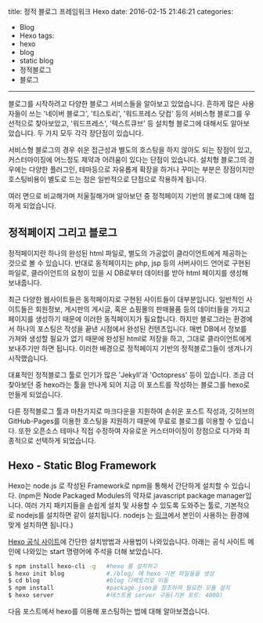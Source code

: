 title: 정적 블로그 프레임워크 Hexo
date: 2016-02-15 21:46:21
categories:
- Blog
- Hexo
tags:
- hexo
- blog
- static blog
- 정적블로그
- 블로그
---
블로그를 시작하려고 다양한 블로그 서비스들을 알아보고 있었습니다.
흔하게 많은 사용자들이 쓰는 '네이버 블로그', '티스토리', '워드프레스 닷컴' 등의 서비스형 블로그를 우선적으로 찾아보았고, '워드프레스', '텍스트큐브' 등 설치형 블로그에 대해서도 알아보았습니다. 두 가지 모두 각각 장단점이 있습니다.
<!-- more -->
서비스형 블로그의 경우 쉬운 접근성과 별도의 호스팅을 하지 않아도 되는 장점이 있고, 커스터마이징에 어느정도 제약과 어려움이 있다는 단점이 있습니다.
설치형 블로그의 경우에는 다양한 플러그인, 테마등으로 자유롭게 확장을 하거나 꾸미는 부분은 장점이지만 호스팅비용이 별도로 드는 점은 일반적으로 단점으로 작용하게 됩니다.

여러 면으로 비교해가며 저울질해가며 알아보던 중 정적페이지 기반의 블로그에 대해 접하게 되었습니다.

## 정적페이지 그리고 블로그
정적페이지란 하나의 완성된 html 파일로, 별도의 가공없이 클라이언트에게 제공하는 것으로 볼 수 있습니다.
반대로 동적페이지는 php, jsp 등의 서버사이드 언어로 구현된 파일로, 클라이언트의 요청이 있을 시 DB로부터 데이터를 받아 html 페이지를 생성해 보내줍니다.

최근 다양한 웹사이트들은 동적페이지로 구현된 사이트들이 대부분입니다. 일반적인 사이트들은 회원정보, 게시판의 게시글, 혹은 쇼핑몰의 판매물품 등의 데이터들을 가지고 페이지를 생성하기 때문에 이러한 동적페이지가 필요합니다.
하지만 블로그라는 환경에서 하나의 포스팅은 작성을 끝낸 시점에서 완성된 컨텐츠입니다. 매번 DB에서 정보를 가져와 생성할 필요가 없기 때문에 완성된 html로 저장을 하고, 그대로 클라이언트에게 보내주기만 하면 됩니다. 이러한 배경으로 정적페이지 기반의 정적블로그들이 생겨나기 시작했습니다.

대표적인 정적블로그 툴로 인기가 많은 'Jekyll'과 'Octopress' 등이 있습니다. 조금 더 찾아보던 중 hexo라는 툴을 만나게 되어 지금 이 포스트를 작성하는 블로그를 hexo로 만들게 되었습니다.

다른 정적블로그 툴과 마찬가지로 마크다운을 지원하여 손쉬운 포스트 작성과, 깃허브의 GitHub-Pages를 이용한 호스팅을 지원하기 때문에 무료로 블로그를 이용할 수 있습니다. 또한 오픈소스 테마나 직접 수정하여 자유로운 커스터마이징이 장점으로 다가와 최종적으로 선택하게 되었습니다.

## Hexo - Static Blog Framework
Hexo는 node.js 로 작성된 Framework로 npm을 통해서 간단하게 설치할 수 있습니다.
(npm은 Node Packaged Modules의 약자로 javascript package manager입니다. 여러 가지 패키지들을 손쉽게 설치 및 사용할 수 있도록 도와주는 툴로, 기본적으로 nodejs를 설치하면 같이 설치됩니다. nodejs 는 [링크](https://nodejs.org/en/download/)에서 본인이 사용하는 환경에 맞게 설치하면 됩니다.)

[Hexo 공식 사이트](https://hexo.io)에 간단한 설치방법과 사용법이 나와있습니다. 아래는 공식 사이트 메인에 나와있는 start 명령어에 주석을 더해 보았습니다.
``` bash
$ npm install hexo-cli -g   #hexo 를 설치하고
$ hexo init blog            #./blog/ 에 hexo 기본 파일들을 생성
$ cd blog                   #blog 디렉토리로 이동
$ npm install               #package.json을 참조하여 필요한 모듈 설치
$ hexo server               #테스트용 server 구동(기본 포트: 4000)
```

다음 포스트에서 hexo를 이용해 포스팅하는 법에 대해 알아보겠습니다.
